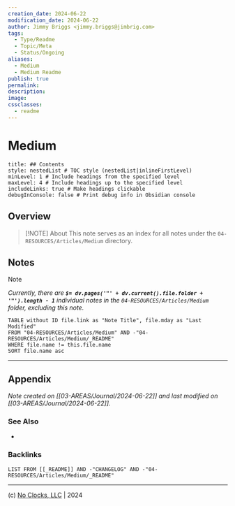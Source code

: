 ```yaml
---
creation_date: 2024-06-22
modification_date: 2024-06-22
author: Jimmy Briggs <jimmy.briggs@jimbrig.com>
tags:
  - Type/Readme
  - Topic/Meta
  - Status/Ongoing
aliases:
  - Medium
  - Medium Readme
publish: true
permalink:
description:
image:
cssclasses:
  - readme
---
```



# Medium

```table-of-contents
title: ## Contents 
style: nestedList # TOC style (nestedList|inlineFirstLevel)
minLevel: 1 # Include headings from the specified level
maxLevel: 4 # Include headings up to the specified level
includeLinks: true # Make headings clickable
debugInConsole: false # Print debug info in Obsidian console
```

## Overview

> [!NOTE] About
> This note serves as an index for all notes under the `04-RESOURCES/Articles/Medium` directory.

## Notes

> [!NOTE]
> *Currently, there are **`$= dv.pages('"' + dv.current().file.folder + '"').length - 1`**  individual notes in the `04-RESOURCES/Articles/Medium` folder, excluding this note.*

```dataview
TABLE without ID file.link as "Note Title", file.mday as "Last Modified"
FROM "04-RESOURCES/Articles/Medium" AND -"04-RESOURCES/Articles/Medium/_README"
WHERE file.name != this.file.name
SORT file.name asc
```

***

## Appendix

*Note created on [[03-AREAS/Journal/2024-06-22]] and last modified on [[03-AREAS/Journal/2024-06-22]].*

### See Also

- 

### Backlinks

```dataview
LIST FROM [[_README]] AND -"CHANGELOG" AND -"04-RESOURCES/Articles/Medium/_README"
```

***

(c) [No Clocks, LLC](https://github.com/noclocks) | 2024